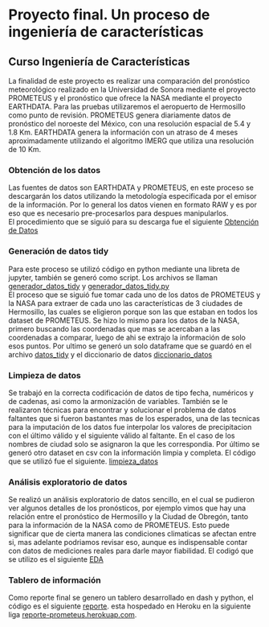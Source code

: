 # Proyecto final. Un proceso de ingeniería de características
## Curso Ingeniería de Características

La finalidad de este proyecto es realizar una comparación del pronóstico meteorológico realizado en la Universidad de Sonora mediante el proyecto PROMETEUS y el pronóstico que ofrece la NASA mediante el proyecto EARTHDATA. Para las pruebas utilizaremos el aeropuerto de Hermosillo como punto de revisión. 
PROMETEUS genera diariamente datos de pronóstico del noroeste del México, con una resolución espacial de 5.4 y 1.8 Km.
EARTHDATA genera la información con un atraso de 4 meses aproximadamente utilizando el algoritmo IMERG que utiliza una resolución de 10 Km.

### Obtención de los datos
Las fuentes de datos son EARTHDATA y PROMETEUS, en este proceso se descargarán los datos utilizando la metodología especificada por el emisor de la información. Por lo general los datos vienen en formato RAW y es por eso que es necesario pre-procesarlos para despues manipularlos.  
El procedimiento que se siguió para su descarga fue el siguiente [Obtención de Datos](obtencion_datos.md)

### Generación de datos tidy
Para este proceso se utilizó código en python mediante una libreta de jupyter, también se generó como script. Los archivos se llaman [generador_datos_tidy](codigo/generador_datos_tidy.ipynb) y [generador_datos_tidy.py](codigo/generador_datos_tidy.py)  
El proceso que se siguió fue tomar cada uno de los datos de PROMETEUS y la NASA para extraer de cada uno las características de 3 ciudades de Hermosillo, las cuales se eligieron porque son las que estaban en todos los dataset de PROMETEUS. Se hizo lo mismo para los datos de la NASA, primero buscando las coordenadas que mas se acercaban a las coordenadas a comparar, luego de ahi se extrajo la información de solo esos puntos. Por ultimo se generó un solo dataframe que se guardó en el archivo [datos_tidy](datos_tidy.csv) y el diccionario de datos [diccionario_datos](diccionario_datos.csv)

### Limpieza de datos
Se trabajó en la correcta codificación de datos de tipo fecha, numéricos y de cadenas, asi como la armonización de variables. También se le realizaron técnicas para encontrar y solucionar el problema de datos faltantes que si fueron bastantes mas de los esperados, una de las tecnicas para la imputación de los datos fue interpolar los valores de precipitacion con el último válido y el siguiente válido al faltante. En el caso de los nombres de ciudad solo se asignaron la que les correspondia. Por último se generó otro dataset en csv con la información limpia y completa.
El código que se utilizó fue el siguiente. [limpieza_datos](codigo/limpieza_datos.py)

### Análisis exploratorio de datos
Se realizó un análisis exploratorio de datos sencillo, en el cual se pudieron ver algunos detalles de los pronósticos, por ejemplo vimos que hay una relación entre el pronóstico de Hermosillo y la Ciudad de Obregón, tanto para la información de la NASA como de PROMETEUS. Esto puede significar que de cierta manera las condiciones climaticas se afectan entre si, mas adelante podriamos revisar eso, aunque es indispensable contar con datos de mediciones reales para darle mayor fiabilidad.
El codigó que se utilizo es el siguiente [EDA](codigo/eda.py)

### Tablero de información
Como reporte final se genero un tablero desarrollado en dash y python, el código es el siguiente [reporte](reporte.ipynb). esta hospedado en Heroku en la siguiente liga [reporte-prometeus.herokuap.com](https://reporte-prometeus.herokuapp.com/).


